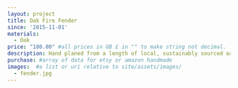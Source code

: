 ```yaml
---
layout: project
title: Oak Fire Fender
since: '2015-11-01'
materials:
  - Oak
price: "180.00" #all prices in GB £ in "" to make string not decimal.
description: Hand planed from a length of local, sustainably sourced oak with oversized dovetails. 
purchase: #array of data for etsy or amazon handmade
images:  #a list or uri relative to site/assets/images/
  - fender.jpg
---
```

